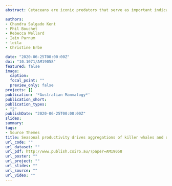 ```yaml
---
abstract: Cetaceans are iconic predators that serve as important indicators of marine ecosystem health. The Bremer Sub-Basin, south-western Australia, supports a diverse cetacean community including the largest documented aggregation of killer whales (Orcinus orca) in Australian waters. Knowledge of cetacean distribution is critical for managing the area's thriving ecotourism industry, yet is largely sporadic. Here we combined aerial with opportunistic ship-borne surveys during 2015-2017 to describe the occurrence of multiple cetaceans species on a regional scale. We used generalised estimating equations to model variation in killer whale relative density as a function of both static and dynamic covariates, including seabed depth, slope, and chlorophyll a concentration, while accounting for autocorrelation. Encountered cetacean groups included - killer(n=177), sperm (n=69), long-finned pilot (n=29), false killer (n=2), and strap-toothed beaked (n=1) whales, as well as bottlenose (n=12) and common (n=5) dolphins. Killer whale numbers peaked in areas of low temperatures and high primary productivity, likely due to seasonal upwelling of nutrient-rich waters supporting high prey biomass. The best predictive model highlighted potential killer whale hotspots in the Henry, Hood, Pallinup and Bremer Canyons. This study demonstrates the value of abundance data from platforms of opportunity for marine planning and wildlife management in the open ocean.

authors:
- Chandra Salgado Kent
- Phil Bouchet
- Rebecca Wellard
- Iain Parnum
- leila 
- Christine Erbe

date: "2020-06-25T00:00:00Z"
doi: "10.1071/AM19058"
featured: false
image:
  caption: 
  focal_point: ""
  preview_only: false
projects: []
publication: '*Australian Mammalogy*'
publication_short: 
publication_types:
- "2"
publishDate: "2020-06-25T00:00:00Z"
slides: 
summary: 
tags:
- Source Themes
title: Seasonal productivity drives aggregations of killer whales and other cetaceans over submarine canyons of the Bremer Sub-Basin, south-western Australia
url_code: ""
url_dataset: ""
url_pdf: http://www.publish.csiro.au/?paper=AM19058
url_poster: ""
url_project: ""
url_slides: ""
url_source: ""
url_video: ""
---
```

